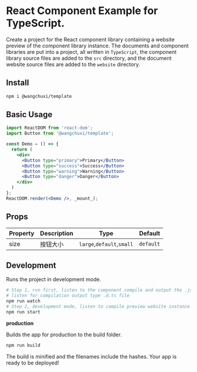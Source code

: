 React Component Example for TypeScript.
===
<!--rehype:style=color:red;-->

Create a project for the React component library containing a website preview of the component library instance. The documents and component libraries are put into a project, all written in `TypeScript`, the component library source files are added to the `src` directory, and the document website source files are added to the `website` directory.

## Install

```bash
npm i @wangchuxi/template
```

## Basic Usage


<!--rehype:codeSandbox=true&codePen=true-->
```jsx
import ReactDOM from 'react-dom';
import Button from '@wangchuxi/template';

const Demo = () => {
  return (
    <div>
      <Button type="primary">Primary</Button>
      <Button type="success">Success</Button>
      <Button type="warning">Warning</Button>
      <Button type="danger">Danger</Button>
    </div>
  )
};
ReactDOM.render(<Demo />, _mount_);
```

## Props

| Property | Description | Type | Default |
| ---- | ---- | ---- | ---- |
| size | 按钮大小 | `large`,`default`,`small` | `default` |

## Development

Runs the project in development mode.  

```bash
# Step 1, run first, listen to the component compile and output the .js file
# listen for compilation output type .d.ts file
npm run watch
# Step 2, development mode, listen to compile preview website instance
npm run start
```

**production**

Builds the app for production to the build folder.

```bash
npm run build
```

The build is minified and the filenames include the hashes.
Your app is ready to be deployed!